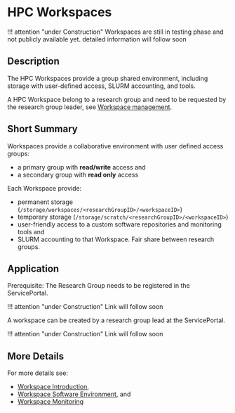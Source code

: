 # HPC Workspaces

[//]: # (TODO remove construction warning)
!!! attention "under Construction"
		Workspaces are still in testing phase and not publicly available yet.
    detailed information will follow soon

## Description
The HPC Workspaces provide a group shared environment, including storage with user-defined access, SLURM accounting, and tools. 

A HPC Workspace belong to a research group and need to be requested by the research group leader, see [Workspace management](../hpc-workspaces/management.md). 

## Short Summary
Workspaces provide a collaborative environment with user defined access groups:

- a primary group with **read/write** access and 
- a secondary group with **read only** access

Each Workspace provide:

- permanent storage (`/storage/workspaces/<researchGroupID>/<workspaceID>`) 
- temporary storage (`/storage/scratch/<researchGroupID>/<workspaceID>`)
- user-friendly access to a custom software repositories and monitoring tools and
- SLURM accounting to that Workspace. Fair share between research groups.


## Application
Prerequisite: The Research Group needs to be registered in the ServicePortal. 

[//]: # (TODO provide link to the ServicePortal)
!!! attention "under Construction"
    Link will follow soon

A workspace can be created by a research group lead at the ServicePortal.

[//]: # (TODO provide link to the ServicePortal)

!!! attention "under Construction"
    Link will follow soon

## More Details
For more details see: 

- [Workspace Introduction](../hpc-workspaces/workspaces.md), 
- [Workspace Software Environment](../hpc-workspaces/environment.md), and 
- [Workspace Monitoring](../hpc-workspaces/monitoring.md)
